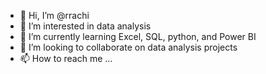 - 👋 Hi, I’m @rrachi
- 👀 I’m interested in data analysis
- 🌱 I’m currently learning Excel, SQL, python, and Power BI
- 💞️ I’m looking to collaborate on data analysis projects
- 📫 How to reach me ...


